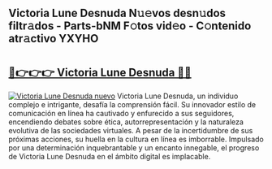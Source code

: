 ## Victoria Lune Desnuda N𝚞𝚎vos desn𝚞dos filtr𝚊dos - Parts-bNM F𝚘tos vid𝚎o - C𝚘ntenido atr𝚊ctivo YXYHO

# <h2><a href="http://mb1vbn2.tromn.icu/?c=Victoria+Lune+Desnuda">🔗👉👉👉 Victoria Lune Desnuda 🔗🔗</a></h2>

[![Victoria Lune Desnuda nuevo](https://i.imgur.com/pEAQMta.gif)](http://mb1vbn2.tromn.icu/?c=Victoria+Lune+Desnuda)
Victoria Lune Desnuda, un individuo complejo e intrigante, desafía la comprensión fácil. Su innovador estilo de comunicación en línea ha cautivado y enfurecido a sus seguidores, encendiendo debates sobre ética, autorrepresentación y la naturaleza evolutiva de las sociedades virtuales. A pesar de la incertidumbre de sus próximas acciones, su huella en la cultura en línea es imborrable. Impulsado por una determinación inquebrantable y un encanto innegable, el progreso de Victoria Lune Desnuda en el ámbito digital es implacable.
